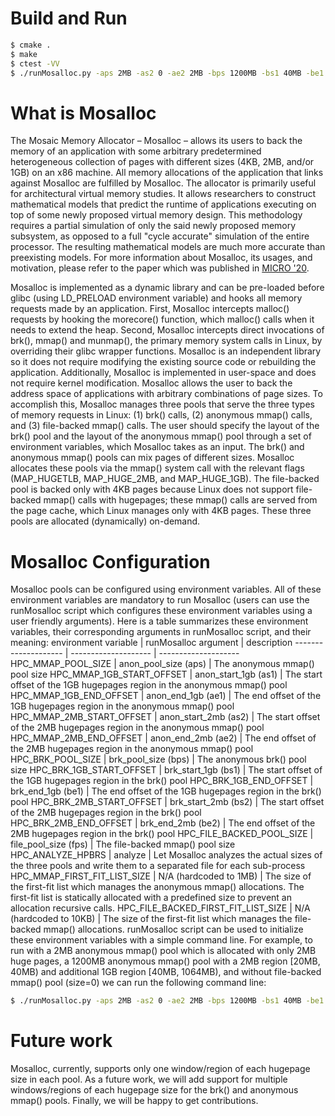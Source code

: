 # Build and Run
```sh
$ cmake .
$ make
$ ctest -VV
$ ./runMosalloc.py -aps 2MB -as2 0 -ae2 2MB -bps 1200MB -bs1 40MB -be1 1064MB -bs2 20MB -be2 40MB -- <app>
```

# What is Mosalloc

The Mosaic Memory Allocator – Mosalloc – allows its users to back the memory of an application with some arbitrary predetermined heterogeneous collection of pages with different sizes (4KB, 2MB, and/or 1GB) on an x86 machine. All memory allocations of the application that links against Mosalloc are fulfilled by Mosalloc.
The allocator is primarily useful for architectural virtual memory studies. It allows researchers to construct mathematical models that predict the runtime of applications executing on top of some newly proposed virtual memory design. This methodology requires a partial simulation of only the said newly proposed memory subsystem, as opposed to a full "cycle accurate" simulation of the entire processor. The resulting mathematical models are much more accurate than preexisting
models.
For more information about Mosalloc, its usages, and motivation, please refer to the paper which was published in [MICRO '20](https://www.microarch.org/micro53/).

Mosalloc is implemented as a dynamic library and can be pre-loaded before glibc (using LD_PRELOAD environment variable) and hooks all memory requests made by an application. First, Mosalloc intercepts malloc() requests by hooking the morecore() function, which malloc() calls when it needs to extend the heap. Second, Mosalloc intercepts direct invocations of brk(), mmap() and munmap(), the primary memory system calls in Linux, by overriding their glibc wrapper functions.
Mosalloc is an independent library so it does not require modifying the existing source code or rebuilding the application. Additionally, Mosalloc is implemented in user-space and does not require kernel modification.
Mosalloc allows the user to back the address space of applications with arbitrary combinations of page sizes. To accomplish this, Mosalloc manages three pools that serve the three types of memory requests in Linux: (1) brk() calls, (2) anonymous mmap() calls, and (3) file-backed mmap() calls. The user should specify the layout of the brk() pool and the layout of the anonymous mmap() pool through a set of environment variables, which Mosalloc takes as an
input. The brk() and anonymous mmap() pools can mix pages of different sizes. Mosalloc allocates these pools via the mmap() system call with the relevant flags (MAP_HUGETLB, MAP_HUGE_2MB, and MAP_HUGE_1GB). The file-backed pool is backed only with 4KB pages because Linux does not support file-backed mmap() calls with hugepages; these mmap() calls are served from the page cache, which Linux manages only with 4KB pages. These three pools are allocated (dynamically) on-demand.

# Mosalloc Configuration
Mosalloc pools can be configured using environment variables. All of these environment variables are mandatory to run Mosalloc (users can use the runMosalloc script which configures these environment variables using a user friendly arguments). Here is a table summarizes these environment variables, their corresponding arguments in runMosalloc script, and their meaning:
environment variable | runMosalloc argument | description
-------------------- | -------------------- | --------------------
HPC_MMAP_POOL_SIZE | anon_pool_size (aps) | The anonymous mmap() pool size
HPC_MMAP_1GB_START_OFFSET | anon_start_1gb (as1) | The start offset of the 1GB hugepages region in the anonymous mmap() pool
HPC_MMAP_1GB_END_OFFSET | anon_end_1gb (ae1) | The end offset of the 1GB hugepages region in the anonymous mmap() pool
HPC_MMAP_2MB_START_OFFSET | anon_start_2mb (as2) | The start offset of the 2MB hugepages region in the anonymous mmap() pool
HPC_MMAP_2MB_END_OFFSET | anon_end_2mb (ae2) | The end offset of the 2MB hugepages region in the anonymous mmap() pool
HPC_BRK_POOL_SIZE | brk_pool_size (bps) | The anonymous brk() pool size
HPC_BRK_1GB_START_OFFSET | brk_start_1gb (bs1) | The start offset of the 1GB hugepages region in the brk() pool
HPC_BRK_1GB_END_OFFSET | brk_end_1gb (be1) | The end offset of the 1GB hugepages region in the brk() pool
HPC_BRK_2MB_START_OFFSET | brk_start_2mb (bs2) | The start offset of the 2MB hugepages region in the brk() pool
HPC_BRK_2MB_END_OFFSET | brk_end_2mb (be2) | The end offset of the 2MB hugepages region in the brk() pool
HPC_FILE_BACKED_POOL_SIZE | file_pool_size (fps) | The file-backed mmap() pool size
HPC_ANALYZE_HPBRS | analyze | Let Mosalloc analyzes the actual sizes of the three pools and write them to a separated file for each sub-process
HPC_MMAP_FIRST_FIT_LIST_SIZE | N/A (hardcoded to 1MB) | The size of the first-fit list which manages the anonymous mmap() allocations. The first-fit list is statically allocated with a predefined size to prevent an allocation recursive calls.
HPC_FILE_BACKED_FIRST_FIT_LIST_SIZE | N/A (hardcoded to 10KB) | The size of the first-fit list which manages the file-backed mmap() allocations.
runMosalloc script can be used to initialize these environment variables with a simple command line. For example, to run <app> with a 2MB anonymous mmap() pool which is allocated with only 2MB huge pages, a 1200MB anonymous mmap() pool with a 2MB region [20MB, 40MB) and additional 1GB region [40MB, 1064MB), and without file-backed mmap() pool (size=0) we can run the following command line:
```sh
$ ./runMosalloc.py -aps 2MB -as2 0 -ae2 2MB -bps 1200MB -bs1 40MB -be1 1064MB -bs2 20MB -be2 40MB -- <app>
```


# Future work
Mosalloc, currently, supports only one window/region of each hugepage size in each pool. As a future work, we will add support for multiple windows/regions of each hugepage size for the brk() and anonymous mmap() pools.
Finally, we will be happy to get contributions.
